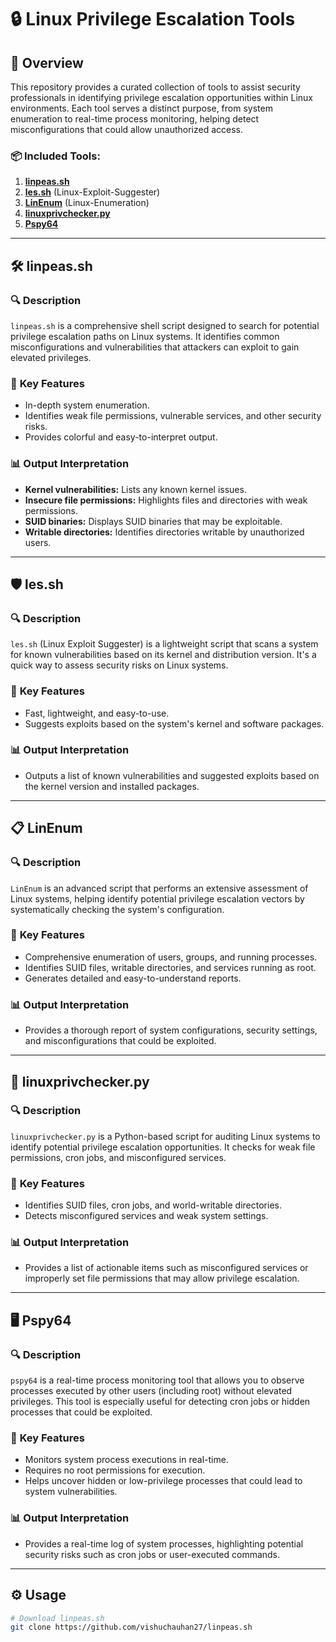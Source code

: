 # 🔒 **Linux Privilege Escalation Tools**

## 📝 **Overview**
This repository provides a curated collection of tools to assist security professionals in identifying privilege escalation opportunities within Linux environments. Each tool serves a distinct purpose, from system enumeration to real-time process monitoring, helping detect misconfigurations that could allow unauthorized access.

### 📦 **Included Tools**:
1. **[linpeas.sh](#-linpeassh)**
2. **[les.sh](#-lessh)** (Linux-Exploit-Suggester)
3. **[LinEnum](#-linenum)** (Linux-Enumeration)
4. **[linuxprivchecker.py](#-linuxprivcheckerpy)**
5. **[Pspy64](#-pspy64)**

---

## 🛠 **linpeas.sh**

### 🔍 **Description**
`linpeas.sh` is a comprehensive shell script designed to search for potential privilege escalation paths on Linux systems. It identifies common misconfigurations and vulnerabilities that attackers can exploit to gain elevated privileges.

### 🌟 **Key Features**
- In-depth system enumeration.
- Identifies weak file permissions, vulnerable services, and other security risks.
- Provides colorful and easy-to-interpret output.

### 📊 **Output Interpretation**
- **Kernel vulnerabilities:** Lists any known kernel issues.
- **Insecure file permissions:** Highlights files and directories with weak permissions.
- **SUID binaries:** Displays SUID binaries that may be exploitable.
- **Writable directories:** Identifies directories writable by unauthorized users.

---

## 🛡️ **les.sh**

### 🔍 **Description**
`les.sh` (Linux Exploit Suggester) is a lightweight script that scans a system for known vulnerabilities based on its kernel and distribution version. It's a quick way to assess security risks on Linux systems.

### 🌟 **Key Features**
- Fast, lightweight, and easy-to-use.
- Suggests exploits based on the system's kernel and software packages.

### 📊 **Output Interpretation**
- Outputs a list of known vulnerabilities and suggested exploits based on the kernel version and installed packages.

---

## 📋 **LinEnum**

### 🔍 **Description**
`LinEnum` is an advanced script that performs an extensive assessment of Linux systems, helping identify potential privilege escalation vectors by systematically checking the system's configuration.

### 🌟 **Key Features**
- Comprehensive enumeration of users, groups, and running processes.
- Identifies SUID files, writable directories, and services running as root.
- Generates detailed and easy-to-understand reports.

### 📊 **Output Interpretation**
- Provides a thorough report of system configurations, security settings, and misconfigurations that could be exploited.

---

## 🐍 **linuxprivchecker.py**

### 🔍 **Description**
`linuxprivchecker.py` is a Python-based script for auditing Linux systems to identify potential privilege escalation opportunities. It checks for weak file permissions, cron jobs, and misconfigured services.

### 🌟 **Key Features**
- Identifies SUID files, cron jobs, and world-writable directories.
- Detects misconfigured services and weak system settings.

### 📊 **Output Interpretation**
- Provides a list of actionable items such as misconfigured services or improperly set file permissions that may allow privilege escalation.

---

## 🖥️ **Pspy64**

### 🔍 **Description**
`pspy64` is a real-time process monitoring tool that allows you to observe processes executed by other users (including root) without elevated privileges. This tool is especially useful for detecting cron jobs or hidden processes that could be exploited.

### 🌟 **Key Features**
- Monitors system process executions in real-time.
- Requires no root permissions for execution.
- Helps uncover hidden or low-privilege processes that could lead to system vulnerabilities.

### 📊 **Output Interpretation**
- Provides a real-time log of system processes, highlighting potential security risks such as cron jobs or user-executed commands.

---

## ⚙️ **Usage**

```bash
# Download linpeas.sh
git clone https://github.com/vishuchauhan27/linpeas.sh
